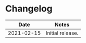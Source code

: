 # Changelog

|    Date    |       Notes       |
|------------|-------------------|
| 2021-02-15 |  Initial release. |
